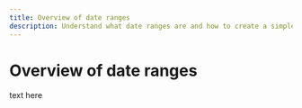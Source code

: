 ```yaml
---
title: Overview of date ranges
description: Understand what date ranges are and how to create a simple date range.
---
```


# Overview of date ranges

text here